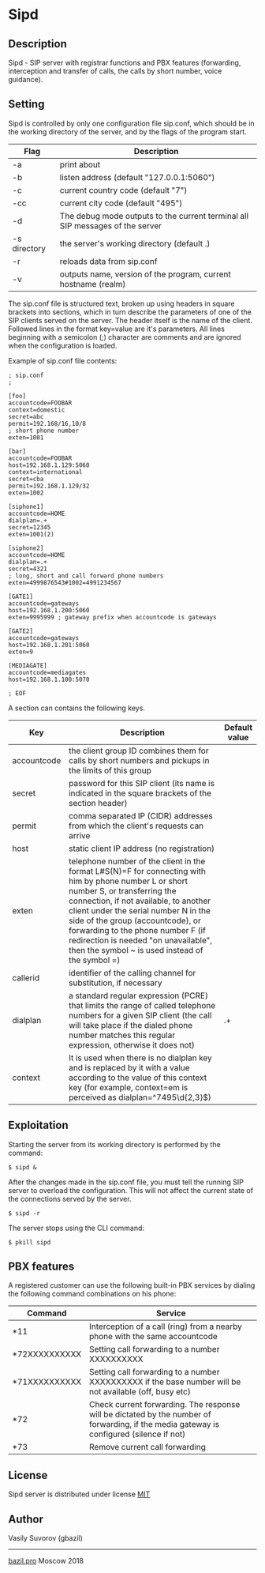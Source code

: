 # Sipd

## Description

Sipd - SIP server with registrar functions and PBX features (forwarding, interception and transfer of calls, the calls by short number, voice guidance).

## Setting

Sipd is controlled by only one configuration file sip.conf, which should be in the working directory of the server, and by the flags of the program start.

Flag | Description
-|-
-a | print about
-b | listen address (default "127.0.0.1:5060")
-c | current country code (default "7")
-cc | current city code (default "495")
-d | The debug mode outputs to the current terminal all SIP messages of the server
-s directory | the server's working directory (default .)
-r | reloads data from sip.conf
-v | outputs name, version of the program, current hostname (realm)

The sip.conf file is structured text, broken up using headers in square brackets into sections, which in turn describe the parameters of one of the SIP clients served on the server. The header itself is the name of the client. Followed lines in the format key=value are it's parameters. All lines beginning with a semicolon (;) character are comments and are ignored when the configuration is loaded.

Example of sip.conf file contents:

    ; sip.conf
    ;

    [foo]
    accountcode=FOOBAR
    context=domestic
    secret=abc
    permit=192.168/16,10/8
    ; short phone number
    exten=1001

    [bar]
    accountcode=FOOBAR
    host=192.168.1.129:5060
    context=international
    secret=cba
    permit=192.168.1.129/32
    exten=1002

    [siphone1]
    accountcode=HOME
    dialplan=.+
    secret=12345
    exten=1001(2)

    [siphone2]
    accountcode=HOME
    dialplan=.+
    secret=4321
    ; long, short and call forward phone numbers
    exten=4999876543#1002=4991234567

    [GATE1]
    accountcode=gateways
    host=192.168.1.200:5060
    exten=9995999 ; gateway prefix when accountcode is gateways

    [GATE2]
    accountcode=gateways
    host=192.168.1.201:5060
    exten=9

    [MEDIAGATE]
    accountcode=mediagates
    host=192.168.1.100:5070

    ; EOF


A section can contains the following keys.

Key | Description | Default value
-|-|-
accountcode | the client group ID combines them for calls by short numbers and pickups in the limits of this group |
secret | password for this SIP client (its name is indicated in the square brackets of the section header) |
permit | comma separated IP (CIDR) addresses from which the client's requests can arrive |
host | static client IP address (no registration) |
exten | telephone number of the client in the format L#S(N)=F for connecting with him by phone number L or short number S, or transferring the connection, if not available, to another client under the serial number N in the side of the group (accountcode), or forwarding to the phone number F (if redirection is needed "on unavailable", then the symbol ~ is used instead of the symbol =) |
callerid | identifier of the calling channel for substitution, if necessary
dialplan | a standard regular expression (PCRE) that limits the range of called telephone numbers for a given SIP client (the call will take place if the dialed phone number matches this regular expression, otherwise it does not) | .+
context | It is used when there is no dialplan key and is replaced by it with a value according to the value of this context key (for example, context=em is perceived as dialplan=^7495\d{2,3}$)

## Exploitation

Starting the server from its working directory is performed by the command:

    $ sipd &

After the changes made in the sip.conf file, you must tell the running SIP server to overload the configuration. This will not affect the current state of the connections served by the server.

    $ sipd -r

The server stops using the CLI command:

    $ pkill sipd

## PBX features

A registered customer can use the following built-in PBX services by dialing the following command combinations on his phone:

Command | Service
-|-
*11 | Interception of a call (ring) from a nearby phone with the same accountcode
*72XXXXXXXXXX | Setting call forwarding to a number XXXXXXXXXX
*71XXXXXXXXXX | Setting call forwarding to a number XXXXXXXXXX if the base number will be not available (off, busy etc)
*72 | Check current forwarding. The response will be dictated by the number of forwarding, if the media gateway is configured (silence if not)
*73 | Remove current call forwarding

## License

Sipd server is distributed under license [MIT](https://github.com/gbazil/sipd/blob/master/LICENSE)

## Author

Vasily Suvorov (gbazil)

---
[bazil.pro](https://gbazil.github.io) Moscow 2018
